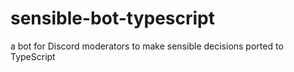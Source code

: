 # sensible-bot-typescript
a bot for Discord moderators to make sensible decisions ported to TypeScript
